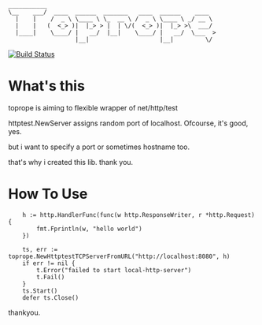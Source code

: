 ```
___________
\__    ___/  ____  ______  _______   ____  ______    ____
  |    |    /  _ \ \____ \ \_  __ \ /  _ \ \____ \ _/ __ \
  |    |   (  <_> )|  |_> > |  | \/(  <_> )|  |_> >\  ___/
  |____|    \____/ |   __/  |__|    \____/ |   __/  \___  >
                   |__|                    |__|         \/
```

[![Build Status](https://travis-ci.org/deadcheat/toprope.svg?branch=master)](https://travis-ci.org/deadcheat/toprope)

# What's this

toprope is aiming to flexible wrapper of net/http/test

httptest.NewServer assigns random port of localhost.
Ofcourse, it's good, yes.

but i want to specify a port or sometimes hostname too.

that's why i created this lib. thank you.

# How To Use

```
	h := http.HandlerFunc(func(w http.ResponseWriter, r *http.Request) {
		fmt.Fprintln(w, "hello world")
	})
	
	ts, err := toprope.NewHttptestTCPServerFromURL("http://localhost:8080", h)
	if err != nil {
		t.Error("failed to start local-http-server")
		t.Fail()
	}
	ts.Start()
	defer ts.Close()
```

thankyou.
